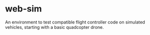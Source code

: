 # web-sim
An environment to test compatible flight controller code on simulated vehicles, starting with a basic quadcopter drone.

